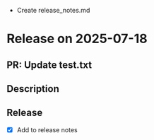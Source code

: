 
- Create release_notes.md
# Release on 2025-07-18
## PR: Update test.txt

## Description

## Release
- [x] Add to release notes


